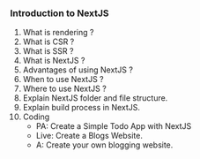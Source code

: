 ### Introduction to NextJS

1. What is rendering ?
2. What is CSR ?
3. What is SSR ?
4. What is NextJS ?
5. Advantages of using NextJS ?
6. When to use NextJS ?
7. Where to use NextJS ?
8. Explain NextJS folder and file structure.
9. Explain build process in NextJS.
10. Coding
    - PA: Create a Simple Todo App with NextJS
    - Live: Create a Blogs Website.
    - A: Create your own blogging website.
